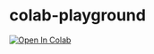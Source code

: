 # colab-playground

[![Open In Colab](https://colab.research.google.com/assets/colab-badge.svg)](https://colab.research.google.com/github/flapperz/colab-playground/blob/master/playground.ipynb)
